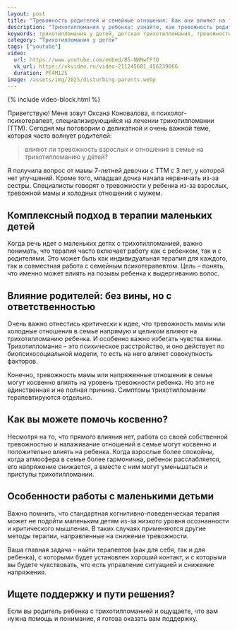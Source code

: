 ```yaml
---
layout: post
title: "Тревожность родителей и семейные отношения: Как они влияют на трихотилломанию у детей? | Ответы на вопросы" 
description: "Трихотилломания у ребенка: узнайте, как тревожность родителей и семейная атмосфера могут косвенно влиять на позывы к выдергиванию волос, и почему важно искать комплексную помощь."
keywords: трихотилломания у детей, детская трихотилломания, тревожность родителей, семейные отношения трихотилломания, психолог ребенок трихотилломания, семейная психотерапия, как помочь ребенку с ттм, психосоциальные факторы ттм, Оксана Коновалова психолог
category: "Трихотилломания у детей"
tags: ["youtube"]
video:
  url: https://www.youtube.com/embed/B5-NWNwfFfQ
  vk_url: https://vkvideo.ru/video-211245681_456239066
  duration: PT4M12S
image: /assets/img/2025/disturbing-parents.webp
---
```


{% include video-block.html %}

Приветствую! Меня зовут Оксана Коновалова, я психолог-психотерапевт, специализирующийся на лечении трихотилломании (ТТМ). 
Сегодня мы поговорим о деликатной и очень важной теме, которая часто волнует родителей: 

> влияют ли тревожность взрослых и отношения в семье на трихотилломанию у детей?

Я получила вопрос от мамы 7-летней девочки с ТТМ с 3 лет, у которой нет улучшений. Кроме того, младшая дочка начала нервничать из-за сестры. 
Специалисты говорят о тревожности у ребенка из-за взрослых, тревожной мамы и холодных отношений с мужем.

## Комплексный подход в терапии маленьких детей

Когда речь идет о маленьких детях с трихотилломанией, важно понимать, что терапия часто включает работу как с ребенком, так и с родителями. 
Это может быть как индивидуальная терапия для каждого, так и совместная работа с семейным психотерапевтом.
Цель – понять, что именно может влиять на позывы ребенка к выдергиванию волос.

## Влияние родителей: без вины, но с ответственностью

Очень важно отнестись критически к идее, что тревожность мамы или холодные отношения в семье напрямую и целиком влияют на трихотилломанию ребенка. 
И особенно важно избегать чувства вины. Трихотилломания – это психическое расстройство, и оно действует по биопсихосоциальной модели, 
то есть на него влияет совокупность факторов.

Конечно, тревожность мамы или напряженные отношения в семье могут косвенно влиять на уровень тревожности ребенка. 
Но это не единственная и не полная причина. Симптомы трихотилломании терапевтируются отдельно.

## Как вы можете помочь косвенно?

Несмотря на то, что прямого влияния нет, работа со своей собственной тревожностью и налаживание отношений в семье могут косвенно и положительно влиять на ребенка.
Когда взрослые более спокойны, когда атмосфера в семье более гармонична, ребенок расслабляется, его напряжение снижается, 
а вместе с ним могут уменьшаться и приступы трихотилломании.

## Особенности работы с маленькими детьми

Важно помнить, что стандартная когнитивно-поведенческая терапия может не подойти маленьким детям из-за низкого уровня осознанности и критического мышления. 
В таких случаях применяются другие методы терапии, направленные на снижение тревожности.

Ваша главная задача – найти терапевтов (как для себя, так и для ребенка), с которыми будет установлен хороший контакт, 
и с которыми вы будете чувствовать, что есть управление ситуацией и снижение напряжения.

## Ищете поддержку и пути решения?

Если вы родитель ребенка с трихотилломанией и ощущаете, что вам нужна помощь и понимание, я готова оказать вам поддержку.